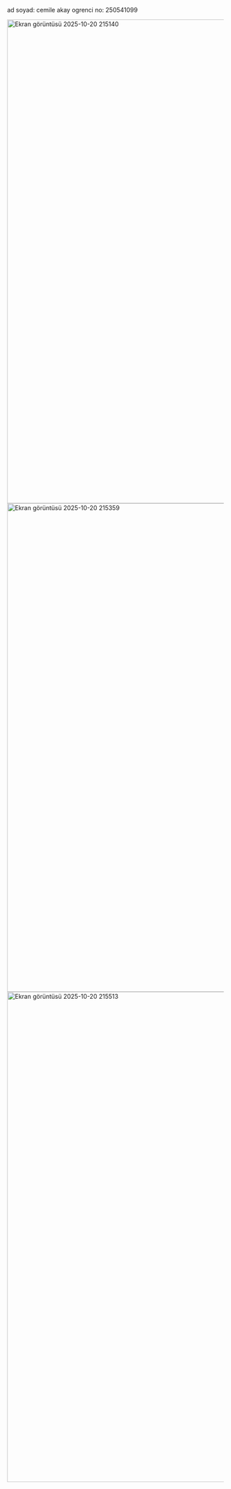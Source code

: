 ad soyad: cemile akay
ogrenci no: 250541099

<img width="1916" height="1126" alt="Ekran görüntüsü 2025-10-20 215140" src="https://github.com/user-attachments/assets/6765d4c3-a39d-4148-a192-23b0f30fbe82" />
<img width="1918" height="1137" alt="Ekran görüntüsü 2025-10-20 215359" src="https://github.com/user-attachments/assets/0e76291b-6231-4824-84b7-641471029482" />
<img width="1918" height="1141" alt="Ekran görüntüsü 2025-10-20 215513" src="https://github.com/user-attachments/assets/da302171-09a4-40fe-81ed-76fd4bb82464" />
